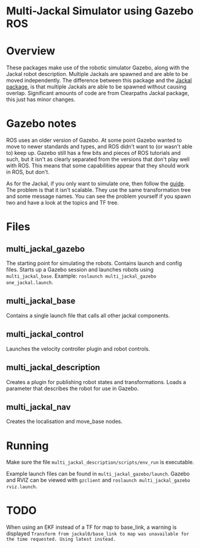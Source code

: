 # Multi-Jackal Simulator using Gazebo ROS

# Overview
These packages make use of the robotic simulator Gazebo, along with the Jackal 
robot description. Multiple Jackals are spawned and are able to be moved 
independently. The difference between this package and the [Jackal package](https://github.com/jackal/jackal), 
is that multiple Jackals are able to be spawned without causing overlap. 
Significant amounts of code are from Clearpaths Jackal package, this just has 
minor changes.

# Gazebo notes
ROS uses an older version of Gazebo. At some point Gazebo wanted to move to 
newer standards and types, and ROS didn't want to (or wasn't able to) keep up. 
Gazebo still has a few bits and pieces of ROS tutorials and such, but it isn't 
as clearly separated from the versions that don't play well with ROS. This means 
that some capabilities appear that they should work in ROS, but don't.

As for the Jackal, if you only want to simulate one, then follow the 
[guide](https://www.clearpathrobotics.com/assets/guides/jackal/simulation.html). 
The problem is that it isn't scalable. They use the same transformation tree and 
some message names. You can see the problem yourself if you spawn two and have a 
look at the topics and TF tree.

# Files
## multi_jackal_gazebo
The starting point for simulating the robots. Contains launch and config files.
Starts up a Gazebo session and launches robots using `multi_jackal_base`.
Example: `roslaunch multi_jackal_gazebo one_jackal.launch`.

## multi_jackal_base
Contains a single launch file that calls all other jackal components.

## multi_jackal_control
Launches the velocity controller plugin and robot controls.

## multi_jackal_description
Creates a plugin for publishing robot states and transformations. Loads a 
parameter that describes the robot for use in Gazebo.

## multi_jackal_nav
Creates the localisation and move_base nodes.

# Running
Make sure the file `multi_jackal_description/scripts/env_run` is executable.

Example launch files can be found in `multi_jackal_gazebo/launch`. Gazebo and RVIZ 
can be viewed with `gzclient` and `roslaunch multi_jackal_gazebo rviz.launch`.

# TODO
When using an EKF instead of a TF for map to base_link, a warning is displayed
`Transform from jackal0/base_link to map was unavailable for the time requested.
Using latest instead.`
